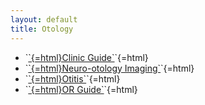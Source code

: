 ```yaml
---
layout: default
title: Otology
---
```

<ul>
<li>
`<a href="clinic-guide.html">`{=html}Clinic Guide`</a>`{=html}
</li>
<li>
`<a href="neuro-otology-imaging.html">`{=html}Neuro-otology Imaging`</a>`{=html}
</li>
<li>
`<a href="otitis.html">`{=html}Otitis`</a>`{=html}
</li>
<li>
`<a href="or-guide.html">`{=html}OR Guide`</a>`{=html}
</li>
</ul>
